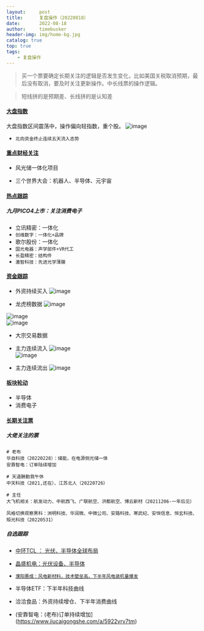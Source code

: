 ```yaml
---
layout:     post
title:      复盘操作（20220818）
date:       2022-08-18
author:     timebusker
header-img: img/home-bg.jpg
catalog: true
top: true
tags:
    - 复盘操作
---  
```


> 买一个票要确定长期关注的逻辑是否发生变化，比如美国关税取消预期，最后没有取消，要及时关注更新操作。中长线票的操作逻辑。

> 短线拼的是预期差、长线拼的是认知差

> 

#### [大盘指数]()
大盘指数区间震荡中，操作偏向轻指数，重个股。
![image](/img/gupiaofupan/20220818234141.jpg)  

- `北向资金终止连续五天流入态势`

#### [重点财经关注]()
- 风光储一体化项目

- 三个世界大会：机器人、半导体、元宇宙

#### [热点跟踪]()

##### 九月PICO4上市：关注消费电子
- 立讯精密：一体化
- `创维数字：一体化+品牌`
- 歌尔股份：一体化
- `国光电器：声学部件+VR代工`
- `长盈精密：结构件`
- `激智科技：先进光学薄膜`


#### [资金跟踪]()
- 外资持续买入
![image](/img/gupiaofupan/20220818235842.jpg)  

- 龙虎榜数据
![image](/img/gupiaofupan/20220815221715.jpg)  

![image](/img/gupiaofupan/20220815221822.jpg)  
![image](/img/gupiaofupan/20220815221940.jpg)  

- 大宗交易数据

- 主力连续流入
![image](/img/gupiaofupan/20220817002236.jpg)  
![image](/img/gupiaofupan/20220817002418.jpg)  


- 主力连续流出
![image](/img/gupiaofupan/20220817002718.jpg)  

#### [板块轮动]()

- 半导体
- 消费电子

#### [长期关注票]()
##### 大佬关注的票
```
# 老布
华自科技（20220228）：储能，在电源侧光储一体
安靠智电：订单陆续增加

# 天道酬勤我午休
中天科技（2021,还在）、江苏北人（20220726）

# 主任
大飞机相关：航发动力、中航西飞、广联航空、洪都航空、博云新材（20211206-一年后见）

风格切换观察黑科：洲明科技、华润微、中微公司、安路科技、寒武纪、安恒信息、恒玄科技、矩光科技（20220531）
```

##### 自选跟踪

- [中环TCL ： 光伏、半导体全球布局](https://www.jiucaigongshe.com/a/3lz59bgpku)

- [晶盛机电：光伏设备、半导体](https://www.jiucaigongshe.com/a/8jywjvasl1)

- [`濮阳惠成：风电新材料，技术壁垒高，下半年风电装机量爆发`](https://www.jiucaigongshe.com/a/bv1zyrpa5p)

- 半导体ETF：下半年科技曲线

- 洽洽食品：外资持续增仓、下半年消费曲线

- (安靠智电：(老布)订单持续增加](https://www.jiucaigongshe.com/a/5922vrv7tm)






